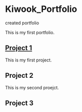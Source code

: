 # Kiwook_Portfolio
created portfolio

This is my first portfolio.

## [Project 1](https://github.com/bruinskwon/vis_1)
This is my first project.

## Project 2
This is my second proejct.

## Project 3
